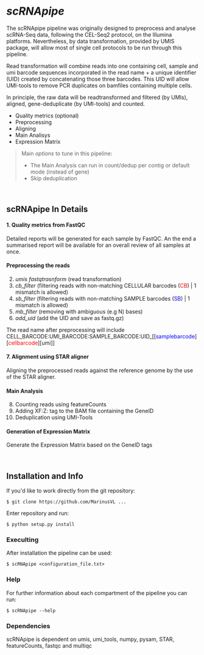 # _scRNApipe_

The scRNApipe pipeline was originally designed to preprocess and analyse scRNA-Seq data, following the CEL-Seq2 protocol, on the Illumina platforms. Nevertheless, by data transformation, provided by UMIS package, will allow most of single cell protocols to be run through this pipeline.


Read transformation will combine reads into one containing cell, sample and umi barcode sequences incorporated in the read name + a unique identifier (UID) created by concatenating those three barcodes. This UID will allow UMI-tools to remove PCR duplicates on bamfiles containing multiple cells.

In principle, the raw data will be readtransformed and filtered (by UMIs), aligned, gene-deduplicate (by UMI-tools) and counted.

 * Quality metrics (optional)
 * Preprocessing 
 * Aligning
 * Main Analisys
 * Expression Matrix

>Main _options_ to tune in this pipeline:
>	* The Main Analysis can run in count/dedup per contig or default mode (instead of gene)
>* Skip deduplication

<br />

## scRNApipe In Details

#### 1. Quality metrics from FastQC
Detailed reports will be generated for each sample by FastQC. An the end a summarised report will be available for an overall review of all samples at once. 

#### Preprocessing the reads


2.	_umis fastqtrasnform_ (read transformation)
3.	_cb_filter_ (filtering reads with non-matching CELLULAR barcodes (<span style="color:red">CB</span>) | 1 mismatch is allowed) 
4.	_sb_filter_ (filtering reads with non-matching SAMPLE barcodes (<span style="color:blue">SB</span>) | 1 mismatch is allowed) 
5.  _mb_filter_ (removing with ambiguous (e.g N) bases) 
6.  _add_uid_ (add the UID and save as fastq.gz)

The read name after preprocessing will include
CELL_BARCODE:UMI_BARCODE:SAMPLE_BARCODE:UID_[[<span style="color:blue">samplebarcode</span>][<span style="color:red">cellbarcode</span>][umi]]

#### 7. Alignment using STAR aligner
Aligning the preprocessed reads against the reference genome by the use of the STAR aligner.

#### Main Analysis

8.	Counting reads using featureCounts
9.	Adding XF:Z: tag to the BAM file containing the GeneID
10.	Deduplication using UMI-Tools

#### Generation of Expression Matrix
Generate the Expression Matrix based on the GeneID tags 

<br />

## __Installation__ and __Info__

If you'd like to work directly from the git repository:

	$ git clone https://github.com/MarinusVL ...

Enter repository and run:
	
    $ python setup.py install

### __Execulting__

After installation the pipeline can be used:

	$ scRNApipe <configuration_file.txt>

### __Help__

For further information about each compartment of the pipeline you can run:

	$ scRNApipe --help

### __Dependencies__

scRNApipe is dependent on umis, umi_tools, numpy, pysam, STAR, featureCounts, fastqc and multiqc
